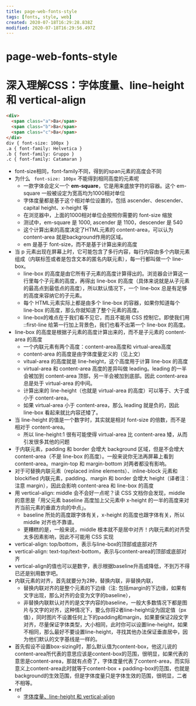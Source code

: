 ```yaml
---
title: page-web-fonts-style
tags: [fonts, style, web]
created: 2020-07-18T16:29:28.838Z
modified: 2020-07-18T16:29:56.497Z
---
```


# page-web-fonts-style

# 深入理解CSS：字体度量、line-height 和 vertical-align

``` html
<div>
  <span class="a">Ba</span>
  <span class="b">Ba</span>
  <span class="c">Ba</span>
</div>
div { font-size: 100px }
.a { font-family: Helvetica }
.b { font-family: Gruppo }
.c { font-family: Catamaran }
```

- font-size相同，font-family不同，得到的span元素的高度会不同
- 为什么 ` font-size: 100px` 不能得到相同高度的元素呢
  - 一款字体会定义一个 **em-square**，它是用来盛放字符的容器。这个 em-square 一般被设定为宽高均为1000相对单位
  - 字体度量都是基于这个相对单位设置的，包括 ascender、descender、capital height、x-height 等
  - 在浏览器中，上面的1000相对单位会按照你需要的 font-size 缩放
  - 测试中，em-square 是 1000, ascender 是 1100，descender 是 540
  - 这个计算出来的高度决定了HTML元素的 content-area，可以认为 content-area 就是background作用的区域。
  - em 是基于 font-size，而不是基于计算出来的高度
- 当 p 元素出现在屏幕上时，它可能包含了多行内容，每行内容由多个内联元素组成（内联标签或者是包含文本的匿名内联元素），每一行都叫做一个 line-box。
  - line-box 的高度是由它所有子元素的高度计算得出的。浏览器会计算这一行里每个子元素的高度，再得出 line-box 的高度（具体来说就是从子元素的最高点到最低点的高度），所以默认情况下，一个 line-box 总是有足够的高度来容纳它的子元素。
  - 每个 HTML元素实际上都是由多个 line-box 的容器，如果你知道每个 line-box 的高度，那么你就知道了整个元素的高度。
  - line-box的难点在于我们看不见它，而且不能用 CSS 控制它。即使我们用 ::first-line 给第一行加上背景色，我们也看不出第一个 line-box 的高度。
- line-box 的高度是根据子元素的高度计算出来的，而不是子元素的 content-area 的高度
  - 一个内联元素有两个高度：content-area高度和 virtual-area高度 
  - content-area 的高度是由字体度量定义的（见上文）
  - vitual-area 的高度就是 line-height，这个高度用于计算 line-box 的高度
  - virtual-area 和 content-area 高度的差异叫做 leading。leading 的一半会被加到 content-area 顶部，另一半会被加到底部。因此 content-area 总是处于 virtual-area 的中间。
  - 计算出来的 line-height（也就是 virtual-area 的高度）可以等于、大于或小于 content-area。
  - 如果 virtual-area 小于 content-area，那么 leading 就是负的，因此 line-box 看起来就比内容还矮了。
- 当 line-height 的值是一个数字时，其实就是相对 font-size 的倍数，而不是相对于 content-area。
  - 所以 line-height:1 很有可能使得 virtual-area 比 content-area 矮，从而引发很多其他的问题
- 于内联元素，padding 和 border 会增大 background 区域，但是不会增大 content-area（不是 line-box 的高度）。一般来说你无法再屏幕上看到 content-area。margin-top 和 margin-bottom 对两者都没有影响。
- 对于可替换内联元素（replaced inline elements）、inline-block 元素和 blockified 内联元素，padding、margin 和 border 会增大 height（译者注：注意 margin），因此会影响 content-area 和 line-box 的高度
- 用 vertical-align: middle 会不会好一点呢？读 CSS 文档你会发现，middle 的意思是「用父元素 baseline 高度加上父元素中 x-height 的一半的高度来对齐当前元素的垂直方向的中点」。
  - baseline 所处的高度跟字体有关，x-height 的高度也跟字体有关，所以 middle 对齐也不靠谱。
  - 更糟糕的是，一般来说，middle 根本就不是居中对齐！内联元素的对齐受太多因素影响，因此不可能用 CSS 实现
- vertical-align: top/bottom，表示与line-box的顶部或底部对齐
- vertical-align: text-top/text-bottom，表示与content-area的顶部或底部对齐
- vertical-align的值也可以是数字，表示根据baseline升高或降低，不到万不得已还是别用数字吧。
- 内联元素的对齐，首先就要分为2种，替换内联，非替换内联，
  - 替换内联对齐的是整个元素的下边缘（注: 包括margin的下边缘，如果有文字出现，那么对齐的会变为文字的baseline），
  - 非替换内联默认对齐的是文字内容的baseline，一般大多数情况下都是图片与文字的对齐，这种情况下，要么你将2者line-height设为固定值（px值），同时图片不设置任何上下的padding和margin，如果要保证2段文字对齐，尽量保证字体类型，大小相同，此时你可以设置line-height，如果不相同，那么最好不要设置line-height，寻找其他办法保证垂直居中，因为他们默认的文字基线是一样的。
- 首先假设不设置box-sizing时，那么默认值为content-box，他这儿说的content-area所代表的意思应该是content-box的范围，很明显，如果代表的意思是content-area，那就有点奇了，字体度量代表了content-area，而实际意义上content-area此时就等于content-box + padding-box的范围，也就是background的生效范围，但是字体度量只是字体生效的范围，很明显，二者不相等。
- ref
  - [字体度量、line-height 和 vertical-align](https://zhuanlan.zhihu.com/p/25808995)
